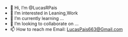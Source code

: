 - 👋 Hi, I’m @LucasRPais
- 👀 I’m interested in Leaning,Work
- 🌱 I’m currently learning ...
- 💞️ I’m looking to collaborate on ...
- 📫 How to reach me Email: LucasPais663@Gmail.com
<!---
LucasRPais/LucasRPais is a ✨ special ✨ repository because its `README.md` (this file) appears on your GitHub profile.
You can click the Preview link to take a look at your changes.
--->
